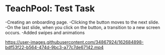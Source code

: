 # TeachPool: Test Task 
-Creating an onboarding page.
-Clicking the button moves to the next slide.
-On the last slide, when you click on the button, a transition to a new screen occurs.
-Added swipes and animations





https://user-images.githubusercontent.com/34867924/162684898-bdf53f22-b564-474d-9bc3-a77c7de67142.mp4

